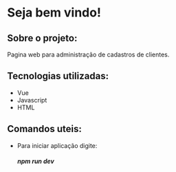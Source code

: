# Seja bem vindo!
<h2>Sobre o projeto:</h2>
<p>
  Pagina web para administração de cadastros de clientes.
</p>
<h2>Tecnologias utilizadas:</h2>
<ul>
  <li>Vue</li>
  <li>Javascript</li>
  <li>HTML</li>
</ul>
<h2>Comandos uteis:</h2>
<ul>
  <li>Para iniciar aplicação digite:<h5>npm run dev</h5></li>
</ul>

